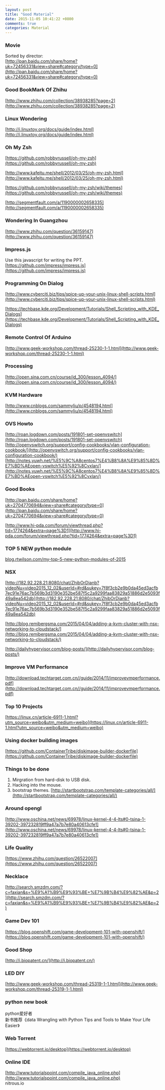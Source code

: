 ```yaml
---
layout: post
title: "Good Material"
date: 2015-11-05 10:41:22 +0800
comments: true
categories: Material
---
```

### Movie
Sorted by director:    
[http://pan.baidu.com/share/home?uk=72456331&view=share#category/type=0](http://pan.baidu.com/share/home?uk=72456331&view=share#category/type=0)   

### Good BookMark Of Zhihu
[http://www.zhihu.com/collection/38938285?page=2](http://www.zhihu.com/collection/38938285?page=2)    

### Linux Wondering
[http://i.linuxtoy.org/docs/guide/index.html](http://i.linuxtoy.org/docs/guide/index.html)   

### Oh My Zsh
[https://github.com/robbyrussell/oh-my-zsh](https://github.com/robbyrussell/oh-my-zsh)    

[http://www.kafeitu.me/shell/2012/03/25/oh-my-zsh.html](http://www.kafeitu.me/shell/2012/03/25/oh-my-zsh.html)    

[https://github.com/robbyrussell/oh-my-zsh/wiki/themes](https://github.com/robbyrussell/oh-my-zsh/wiki/themes)   

[http://segmentfault.com/a/1190000002658335](http://segmentfault.com/a/1190000002658335)   

### Wondering In Guangzhou
[http://www.zhihu.com/question/36159147](http://www.zhihu.com/question/36159147)  

### Impress.js
Use this javascript for writing the PPT.   
[https://github.com/impress/impress.js](https://github.com/impress/impress.js)    

### Programming On Dialog
[http://www.cyberciti.biz/tips/spice-up-your-unix-linux-shell-scripts.html](http://www.cyberciti.biz/tips/spice-up-your-unix-linux-shell-scripts.html)   

[https://techbase.kde.org/Development/Tutorials/Shell_Scripting_with_KDE_Dialogs](https://techbase.kde.org/Development/Tutorials/Shell_Scripting_with_KDE_Dialogs)    

### Remote Control Of Arduino
[http://www.geek-workshop.com/thread-25230-1-1.html](http://www.geek-workshop.com/thread-25230-1-1.html)   

### Processing
[http://open.sina.com.cn/course/id_300/lesson_4094/](http://open.sina.com.cn/course/id_300/lesson_4094/)   

### KVM Hardware
[http://www.cnblogs.com/sammyliu/p/4548194.html](http://www.cnblogs.com/sammyliu/p/4548194.html)    

### OVS Howto
[http://roan.logdown.com/posts/191801-set-openvswitch](http://roan.logdown.com/posts/191801-set-openvswitch)   
[http://openvswitch.org/support/config-cookbooks/vlan-configuration-cookbook/](http://openvswitch.org/support/config-cookbooks/vlan-configuration-cookbook/)   
[http://notes.yuwh.net/%E5%9C%A8centos7%E4%B8%8A%E9%85%8D%E7%BD%AEopen-vswitch%E5%92%8Cvxlan/](http://notes.yuwh.net/%E5%9C%A8centos7%E4%B8%8A%E9%85%8D%E7%BD%AEopen-vswitch%E5%92%8Cvxlan/)   

### Good Books
[http://pan.baidu.com/share/home?uk=2704770694&view=share#category/type=0](http://pan.baidu.com/share/home?uk=2704770694&view=share#category/type=0)   

[http://www.hi-pda.com/forum/viewthread.php?tid=1774264&extra=page%3D1](http://www.hi-pda.com/forum/viewthread.php?tid=1774264&extra=page%3D1)    

### TOP 5 NEW python module
[blog.rtwilson.com/my-top-5-new-python-modules-of-2015](blog.rtwilson.com/my-top-5-new-python-modules-of-2015)    


### NSX
[http://182.92.228.21:8080/chat/ZhibOrDianb?videoNu=video2015_12_02&userId=#rd&sukey=7f8f3cb2e9b0da45ed3acfb7ec91e76ac7b569b3d3190e352be587f5c2a9299faa83829a51886d2e5093f49a8ea542db](http://182.92.228.21:8080/chat/ZhibOrDianb?videoNu=video2015_12_02&userId=#rd&sukey=7f8f3cb2e9b0da45ed3acfb7ec91e76ac7b569b3d3190e352be587f5c2a9299faa83829a51886d2e5093f49a8ea542db)    

[http://blog.remibergsma.com/2015/04/04/adding-a-kvm-cluster-with-nsx-networking-to-cloudstack/](http://blog.remibergsma.com/2015/04/04/adding-a-kvm-cluster-with-nsx-networking-to-cloudstack/)    

[http://dailyhypervisor.com/blog-posts/](http://dailyhypervisor.com/blog-posts/)   

### Improve VM Performance
[http://download.techtarget.com.cn//guide/2014/11/improvevmperformance.pdf](http://download.techtarget.com.cn//guide/2014/11/improvevmperformance.pdf)   


### Top 10 Projects
[https://linux.cn/article-6911-1.html?utm_source=weibo&utm_medium=weibo](https://linux.cn/article-6911-1.html?utm_source=weibo&utm_medium=weibo)    

### Using docker building images
[https://github.com/ContainerTribe/diskimage-builder-dockerfile](https://github.com/ContainerTribe/diskimage-builder-dockerfile)    

### Things to be done
1. Mirgration from hard-disk to USB disk.    
2. Hacking into the mouse.    
3. bootstrap themes.
   [http://startbootstrap.com/template-categories/all/](http://startbootstrap.com/template-categories/all/)    

### Around opengl
[http://www.oschina.net/news/69978/linux-kernel-4-4-lts#0-tsina-1-39202-397232819ff9a47a7b7e80a40613cfe1](http://www.oschina.net/news/69978/linux-kernel-4-4-lts#0-tsina-1-39202-397232819ff9a47a7b7e80a40613cfe1)   

### Life Quality
[https://www.zhihu.com/question/26522007](https://www.zhihu.com/question/26522007)   

### Necklace
[http://search.smzdm.com/?c=faxian&s=%E9%A1%B9%E9%93%BE+%E7%9B%B4%E9%82%AE&p=2](http://search.smzdm.com/?c=faxian&s=%E9%A1%B9%E9%93%BE+%E7%9B%B4%E9%82%AE&p=2)    

### Game Dev 101
[https://blog.openshift.com/game-development-101-with-openshift/](https://blog.openshift.com/game-development-101-with-openshift/)    

### Good Shop
[http://i.biopatent.cn/](http://i.biopatent.cn/)    

### LED DIY
[http://www.geek-workshop.com/thread-25319-1-1.html](http://www.geek-workshop.com/thread-25319-1-1.html)    

### python new book
python爱好者    
新书推荐《data Wrangling with Python Tips and Tools to Make Your Life Easier》

### Web Torrent
[https://webtorrent.io/desktop](https://webtorrent.io/desktop)     

### Online IDE
[http://www.tutorialspoint.com/compile_java_online.php](http://www.tutorialspoint.com/compile_java_online.php)   
nitrous.io
